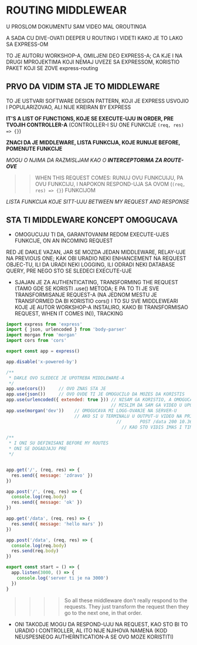 # ROUTING MIDDLEWEAR

U PROSLOM DOKUMENTU SAM VIDEO MAL OROUTINGA

A SADA CU DIVE-OVATI DEEPER U ROUTING I VIDETI KAKO JE TO LAKO SA EXPRESS-OM

TO JE AUTORU WORKSHOP-A, OMILJENI DEO EXPRESS-A; CA KJE I NA DRUGI MPROJEKTIMA KOJI NEMAJ UVEZE SA EXPRESSOM, KORISTIO PAKET KOJI SE ZOVE express-routing

## PRVO DA VIDIM STA JE TO **MIDDLEWARE**

TO JE USTVARI SOFTWARE DESIGN PATTERN, KOJI JE EXPRESS USVOJIO I POPULARIZOVAO, ALI NIJE KREIRAN BY EXPRESS

**IT'S A LIST OF FUNCTIONS, KOJE SE EXECUTE-UJU IN ORDER, PRE TVOJIH CONTROLLER-A** (CONTROLLER-I SU ONE FUNKCIJE `(req, res) => {}`)

**ZNACI DA JE MIDDLEWARE, LISTA FUNKCIJA, KOJE RUNUJE BEFORE, POMENUTE FUNKCIJE**

*MOGU O NJIMA DA RAZMISLJAM KAO O **INTERCEPTORIMA ZA ROUTE-OVE***

>> WHEN THIS REQUEST COMES: RUNUJ OVU FUNKCUIJU, PA OVU FUNKCIJU, I NAPOKON RESPOND-UJA SA OVOM (`(req, res) => {}`) FUNKCIJOM

*LISTA FUNKCIJA KOJE SITT-UJU BETWEEN MY REQUEST AND RESPONSE*

## STA TI MIDDLEWARE KONCEPT OMOGUCAVA

- OMOGUCUJU TI DA, GARANTOVANIM REDOM EXECUTE-UJES FUNKCIJE, ON AN INCOMING REQUEST

RED JE DAKLE VAZAN, JAR SE MOZDA JEDAN MIDDLEWARE, RELAY-UJE NA PREVIOUS ONE; KAK OBI URADIO NEKI ENHANCEMENT NA REQUEST OBJEC-TU, ILI DA URADI NEKI LOGGING, ILI ODRADI NEKI DATABASE QUERY, PRE NEGO STO SE SLEDECI EXECUTE-UJE

- SJAJAN JE ZA AUTHENTICATING, TRANSFORMING THE REQUEST (TAMO GDE SE KORISTI .use() METODA; E PA TO TI JE SVE TRANSFORMISANJE REQUEST-A (NA JEDNOM MESTU JE TRANSFORMED DA BI KORISTIO cors() I TO SU SVE MIDDLEWEARI KOJE JE AUTOR WORKSHOP-A INSTALIRO, KAKO BI TRANSFORMISAO REQUEST, WHEN IT COMES IN)), TRACKING

```javascript
import express from 'express'
import { json, urlencoded } from 'body-parser'
import morgan from 'morgan'
import cors from 'cors'

export const app = express()

app.disable('x-powered-by')

/**
 * DAKLE OVO SLEDECE JE UPOTREBA MIDDLEWARE-A
 */
app.use(cors())     // OVO ZNAS STA JE
app.use(json())     // OVO OVDE TI JE OMOGUCILO DA MOZES DA KORISTIS    req.body   (DA OVOGA NEMA BILO BI PUNO POSLA)
app.use(urlencoded({ extended: true })) // NISAM GA KORISTIO, A OMOGUCAVA DA KACIS PARAMETRE NA URL
                                        // MISLIM DA SAM GA VIDEO U UPOTREBI (querystring-OVI)
app.use(morgan('dev'))    // OMOGUCAVA MI LOGG-OVANJE NA SERVER-U
                          // AKO SI U TERMINALU U OUTPUT-U VIDEO NA PRIMER 
                                          //       POST /data 200 10.364 ms - 35
                                            // KAO STO VIDIS IMAS I TIME U INFO-U

/**
 * I ONI SU DEFINISANI BEFORE MY ROUTES
 * ONI SE DOGADJAJU PRE
 */


app.get('/', (req, res) => {
  res.send({ message: 'zdravo' })
})

app.post('/', (req, res) => {
  console.log(req.body)
  res.send({ message: 'ok' })
})

app.get('/data', (req, res) => {
  res.send({ message: 'hello mars' })
})

app.post('/data', (req, res) => {
  console.log(req.body)
  res.send(req.body)
})

export const start = () => {
  app.listen(3000, () => {
    console.log('server ti je na 3000')
  })
}
```

>>>> So all these middleware don't really respond to the requests. They just transform the request then they go to the next one, in that order.

- ONI TAKODJE MOGU DA RESPOND-UJU NA REQUEST, KAO STO BI TO URADIO I CONTROLLER, AL ITO NIJE NJIHOVA NAMENA (KOD NEUSPESNEOG AUTHERNTICATION-A SE OVO MOZE KORISTITI)